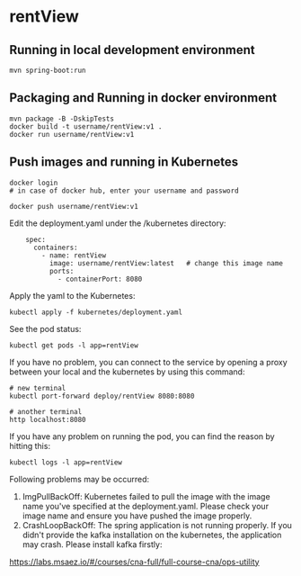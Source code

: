 # rentView

## Running in local development environment

```
mvn spring-boot:run
```

## Packaging and Running in docker environment

```
mvn package -B -DskipTests
docker build -t username/rentView:v1 .
docker run username/rentView:v1
```

## Push images and running in Kubernetes

```
docker login 
# in case of docker hub, enter your username and password

docker push username/rentView:v1
```

Edit the deployment.yaml under the /kubernetes directory:
```
    spec:
      containers:
        - name: rentView
          image: username/rentView:latest   # change this image name
          ports:
            - containerPort: 8080

```

Apply the yaml to the Kubernetes:
```
kubectl apply -f kubernetes/deployment.yaml
```

See the pod status:
```
kubectl get pods -l app=rentView
```

If you have no problem, you can connect to the service by opening a proxy between your local and the kubernetes by using this command:
```
# new terminal
kubectl port-forward deploy/rentView 8080:8080

# another terminal
http localhost:8080
```

If you have any problem on running the pod, you can find the reason by hitting this:
```
kubectl logs -l app=rentView
```

Following problems may be occurred:

1. ImgPullBackOff:  Kubernetes failed to pull the image with the image name you've specified at the deployment.yaml. Please check your image name and ensure you have pushed the image properly.
1. CrashLoopBackOff: The spring application is not running properly. If you didn't provide the kafka installation on the kubernetes, the application may crash. Please install kafka firstly:

https://labs.msaez.io/#/courses/cna-full/full-course-cna/ops-utility

